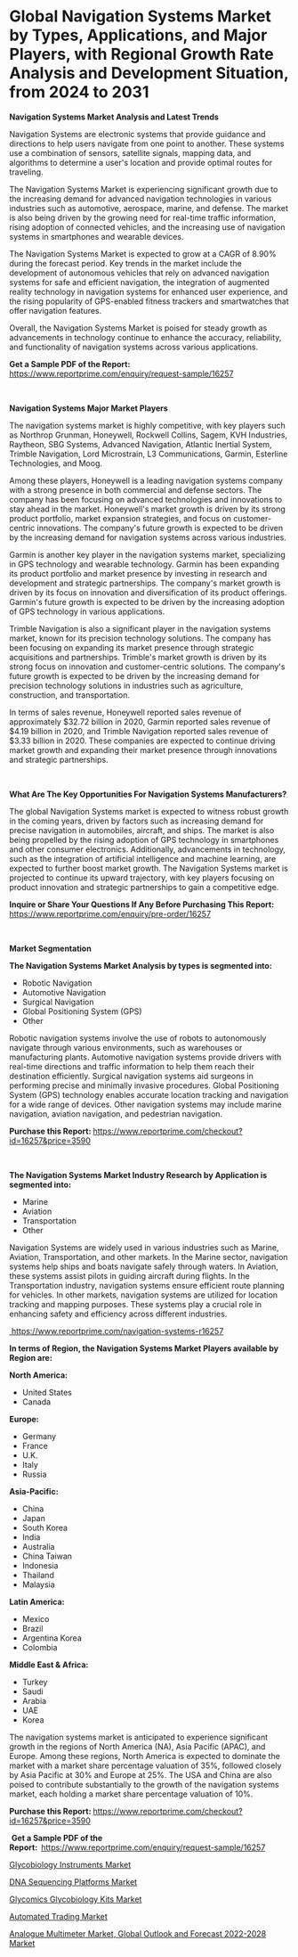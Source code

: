 <p><h1>Global Navigation Systems Market by Types, Applications, and Major Players, with Regional Growth Rate Analysis and Development Situation, from 2024 to 2031</h1></p><p><strong>Navigation Systems Market Analysis and Latest Trends</strong></p>
<p><p>Navigation Systems are electronic systems that provide guidance and directions to help users navigate from one point to another. These systems use a combination of sensors, satellite signals, mapping data, and algorithms to determine a user's location and provide optimal routes for traveling.</p><p>The Navigation Systems Market is experiencing significant growth due to the increasing demand for advanced navigation technologies in various industries such as automotive, aerospace, marine, and defense. The market is also being driven by the growing need for real-time traffic information, rising adoption of connected vehicles, and the increasing use of navigation systems in smartphones and wearable devices.</p><p>The Navigation Systems Market is expected to grow at a CAGR of 8.90% during the forecast period. Key trends in the market include the development of autonomous vehicles that rely on advanced navigation systems for safe and efficient navigation, the integration of augmented reality technology in navigation systems for enhanced user experience, and the rising popularity of GPS-enabled fitness trackers and smartwatches that offer navigation features.</p><p>Overall, the Navigation Systems Market is poised for steady growth as advancements in technology continue to enhance the accuracy, reliability, and functionality of navigation systems across various applications.</p></p>
<p><strong>Get a Sample PDF of the Report:&nbsp;</strong> <a href="https://www.reportprime.com/enquiry/request-sample/16257">https://www.reportprime.com/enquiry/request-sample/16257</a></p>
<p>&nbsp;</p>
<p><strong>Navigation Systems Major Market Players</strong></p>
<p><p>The navigation systems market is highly competitive, with key players such as Northrop Grunman, Honeywell, Rockwell Collins, Sagem, KVH Industries, Raytheon, SBG Systems, Advanced Navigation, Atlantic Inertial System, Trimble Navigation, Lord Microstrain, L3 Communications, Garmin, Esterline Technologies, and Moog.</p><p>Among these players, Honeywell is a leading navigation systems company with a strong presence in both commercial and defense sectors. The company has been focusing on advanced technologies and innovations to stay ahead in the market. Honeywell's market growth is driven by its strong product portfolio, market expansion strategies, and focus on customer-centric innovations. The company's future growth is expected to be driven by the increasing demand for navigation systems across various industries.</p><p>Garmin is another key player in the navigation systems market, specializing in GPS technology and wearable technology. Garmin has been expanding its product portfolio and market presence by investing in research and development and strategic partnerships. The company's market growth is driven by its focus on innovation and diversification of its product offerings. Garmin's future growth is expected to be driven by the increasing adoption of GPS technology in various applications.</p><p>Trimble Navigation is also a significant player in the navigation systems market, known for its precision technology solutions. The company has been focusing on expanding its market presence through strategic acquisitions and partnerships. Trimble's market growth is driven by its strong focus on innovation and customer-centric solutions. The company's future growth is expected to be driven by the increasing demand for precision technology solutions in industries such as agriculture, construction, and transportation.</p><p>In terms of sales revenue, Honeywell reported sales revenue of approximately $32.72 billion in 2020, Garmin reported sales revenue of $4.19 billion in 2020, and Trimble Navigation reported sales revenue of $3.33 billion in 2020. These companies are expected to continue driving market growth and expanding their market presence through innovations and strategic partnerships.</p></p>
<p>&nbsp;</p>
<p><strong>What Are The Key Opportunities For Navigation Systems Manufacturers?</strong></p>
<p><p>The global Navigation Systems market is expected to witness robust growth in the coming years, driven by factors such as increasing demand for precise navigation in automobiles, aircraft, and ships. The market is also being propelled by the rising adoption of GPS technology in smartphones and other consumer electronics. Additionally, advancements in technology, such as the integration of artificial intelligence and machine learning, are expected to further boost market growth. The Navigation Systems market is projected to continue its upward trajectory, with key players focusing on product innovation and strategic partnerships to gain a competitive edge.</p></p>
<p><strong>Inquire or Share Your Questions If Any Before Purchasing This Report:</strong> <a href="https://www.reportprime.com/enquiry/pre-order/16257">https://www.reportprime.com/enquiry/pre-order/16257</a></p>
<p>&nbsp;</p>
<p><strong>Market Segmentation</strong></p>
<p><strong>The Navigation Systems Market Analysis by types is segmented into:</strong></p>
<p><ul><li>Robotic Navigation</li><li>Automotive Navigation</li><li>Surgical Navigation</li><li>Global Positioning System (GPS)</li><li>Other</li></ul></p>
<p><p>Robotic navigation systems involve the use of robots to autonomously navigate through various environments, such as warehouses or manufacturing plants. Automotive navigation systems provide drivers with real-time directions and traffic information to help them reach their destination efficiently. Surgical navigation systems aid surgeons in performing precise and minimally invasive procedures. Global Positioning System (GPS) technology enables accurate location tracking and navigation for a wide range of devices. Other navigation systems may include marine navigation, aviation navigation, and pedestrian navigation.</p></p>
<p><strong>Purchase this Report:&nbsp;</strong><a href="https://www.reportprime.com/checkout?id=16257&price=3590">https://www.reportprime.com/checkout?id=16257&price=3590</a></p>
<p>&nbsp;</p>
<p><strong>The Navigation Systems Market Industry Research by Application is segmented into:</strong></p>
<p><ul><li>Marine</li><li>Aviation</li><li>Transportation</li><li>Other</li></ul></p>
<p><p>Navigation Systems are widely used in various industries such as Marine, Aviation, Transportation, and other markets. In the Marine sector, navigation systems help ships and boats navigate safely through waters. In Aviation, these systems assist pilots in guiding aircraft during flights. In the Transportation industry, navigation systems ensure efficient route planning for vehicles. In other markets, navigation systems are utilized for location tracking and mapping purposes. These systems play a crucial role in enhancing safety and efficiency across different industries.</p></p>
<p><a href="https://www.reportprime.com/navigation-systems-r16257">&nbsp;https://www.reportprime.com/navigation-systems-r16257</a></p>
<p><strong>In terms of Region, the Navigation Systems Market Players available by Region are:</strong></p>
<p>
    <p> <strong> North America: </strong>
        <ul>
            <li>United States</li>
            <li>Canada</li>
        </ul>
        </p> 
    <p> <strong> Europe: </strong>
        <ul>
            <li>Germany</li>
            <li>France</li>
            <li>U.K.</li>
            <li>Italy</li>
            <li>Russia</li>
        </ul>
        </p> 
    <p> <strong> Asia-Pacific: </strong>
        <ul>
            <li>China</li>
            <li>Japan</li>
            <li>South Korea</li>
            <li>India</li>
            <li>Australia</li>
            <li>China Taiwan</li>
            <li>Indonesia</li>
            <li>Thailand</li>
            <li>Malaysia</li>
        </ul>
        </p> 
    <p> <strong> Latin America: </strong>
        <ul>
            <li>Mexico</li>
            <li>Brazil</li>
            <li>Argentina Korea</li>
            <li>Colombia</li>
        </ul>
        </p> 
    <p> <strong> Middle East & Africa: </strong>
        <ul>
            <li>Turkey</li>
            <li>Saudi</li>
            <li>Arabia</li>
            <li>UAE</li>
            <li>Korea</li>
        </ul>
    </p>
    </p>
<p><p>The navigation systems market is anticipated to experience significant growth in the regions of North America (NA), Asia Pacific (APAC), and Europe. Among these regions, North America is expected to dominate the market with a market share percentage valuation of 35%, followed closely by Asia Pacific at 30% and Europe at 25%. The USA and China are also poised to contribute substantially to the growth of the navigation systems market, each holding a market share percentage valuation of 10%.</p></p>
<p><strong>Purchase this Report: </strong><a href="https://www.reportprime.com/checkout?id=16257&price=3590">https://www.reportprime.com/checkout?id=16257&price=3590</a></p>
<p>&nbsp;<strong>Get a Sample PDF of the Report:&nbsp;&nbsp;</strong><a href="https://www.reportprime.com/enquiry/request-sample/16257">https://www.reportprime.com/enquiry/request-sample/16257</a></p>
<p><strong></strong></p>
<p><p><a href="https://medium.com/@itzelheller546/navigating-the-global-glycobiology-instruments-market-landscape-trends-forecasts-and-impact-fad19cc815bf">Glycobiology Instruments Market</a></p><p><a href="https://medium.com/@itzelheller546/evaluating-global-dna-sequencing-platforms-market-trends-and-growth-opportunities-by-region-type-6c75076d50fa">DNA Sequencing Platforms Market</a></p><p><a href="https://medium.com/@itzelheller546/glycomics-glycobiology-kits-market-growth-outlook-from-2024-to-2031-and-it-is-projecting-at-4-4-edada0bd7fb2">Glycomics Glycobiology Kits Market</a></p><p><a href="https://github.com/zzflqewx24/Market-Research-Report-List-1/blob/main/automated-trading-market.md">Automated Trading Market</a></p><p><a href="https://issuu.com/reportprime-2/docs/analogue-multimeter-market-global-o_3349d0351ab24a">Analogue Multimeter Market, Global Outlook and Forecast 2022-2028 Market</a></p></p>